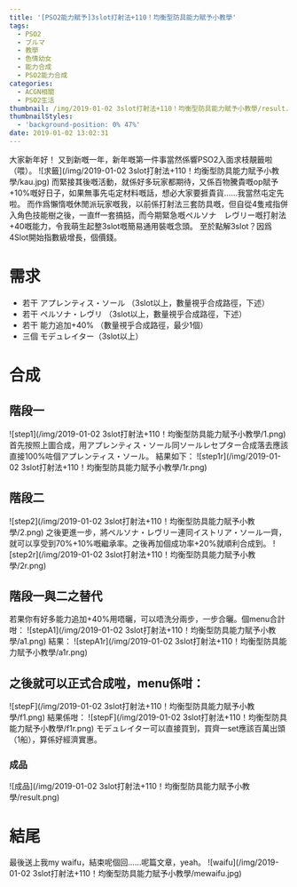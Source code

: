 ```yaml
---
title: '[PSO2能力賦予]3slot打射法+110！均衡型防具能力賦予小教學'
tags:
  - PSO2
  - ブルマ
  - 教學
  - 色情幼女
  - 能力合成
  - PSO2能力合成
categories:
  - ACGN相關
  - PSO2生活
thumbnail: /img/2019-01-02 3slot打射法+110！均衡型防具能力賦予小教學/result.png
thumbnailStyles:
  - 'background-position: 0% 47%'
date: 2019-01-02 13:02:31
---
```

大家新年好！
又到新嘅一年，新年嘅第一件事當然係響PSO2入面求枝靚籤啦（喂）。
![求籤](/img/2019-01-02 3slot打射法+110！均衡型防具能力賦予小教學/kau.jpg)
而緊接其後嘅活動，就係好多玩家都期待，又係百物騰貴嘅op賦予+10%嘅好日子，如果無事先屯定材料嘅話，想必大家要捱貴貨……我當然屯定先啦。
而作爲懶惰嘅休閒派玩家嘅我，以前係打射法三套防具嘅，但自從4隻戒指併入角色技能樹之後，一直ff一套搞掂，而今期緊急嘅ペルソナ　レヴリー嘅打射法+40嘅能力，令我萌生起整3slot嘅簡易通用裝嘅念頭。
至於點解3slot？因爲4Slot開始指數級增長，個價錢。
# 需求
- 若干 アプレンティス・ソール （3slot以上，數量視乎合成路徑，下述）
- 若干 ペルソナ・レヴリ （3slot以上，數量視乎合成路徑，下述）
- 若干 能力追加+40% （數量視乎合成路徑，最少1個）
- 三個 モデュレイター（3slot以上）
# 合成
## 階段一
![step1](/img/2019-01-02 3slot打射法+110！均衡型防具能力賦予小教學/1.png)
首先按照上圖合成，用アプレンティス・ソール同ソールレセプター合成落去應該直接100%咗個アプレンティス・ソール。
結果如下：
![step1r](/img/2019-01-02 3slot打射法+110！均衡型防具能力賦予小教學/1r.png)
## 階段二
![step2](/img/2019-01-02 3slot打射法+110！均衡型防具能力賦予小教學/2.png)
之後更進一步，將ペルソナ・レヴリー連同イストリア・ソール一齊，就可以享受到70%+10%嘅繼承率。之後再加個成功率+20%就順利合成到。
![step2r](/img/2019-01-02 3slot打射法+110！均衡型防具能力賦予小教學/2r.png)

## 階段一與二之替代
若果你有好多能力追加+40%用唔曬，可以唔洗分兩步，一步合曬。個menu合計咁：
![stepA1](/img/2019-01-02 3slot打射法+110！均衡型防具能力賦予小教學/a1.png)
結果：
![stepA1r](/img/2019-01-02 3slot打射法+110！均衡型防具能力賦予小教學/a1r.png)

## 之後就可以正式合成啦，menu係咁：
![stepF](/img/2019-01-02 3slot打射法+110！均衡型防具能力賦予小教學/f1.png)
結果係咁：
![stepF](/img/2019-01-02 3slot打射法+110！均衡型防具能力賦予小教學/f1r.png)
モデュレイター可以直接買到，買齊一set應該百萬出頭（1船），算係好經濟實惠。

### 成品
![成品](/img/2019-01-02 3slot打射法+110！均衡型防具能力賦予小教學/result.png)

# 結尾
最後送上我my waifu，結束呢個回……呢篇文章，yeah。
![waifu](/img/2019-01-02 3slot打射法+110！均衡型防具能力賦予小教學/mewaifu.jpg)

